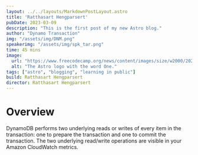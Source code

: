 ```yaml
---
layout: ../../layouts/MarkdownPostLayout.astro
title: 'Ratthasart Hengparsert'
pubDate: 2023-03-09
description: "This is the first post of my new Astro blog."
author: "Dynamo Transaction"
img: "/assets/img/DNM.png"
speakerimg: "/assets/img/spk_tar.png"
time: 45 mins
image:
  url: "https://www.freecodecamp.org/news/content/images/size/w2000/2020/02/DynamoDB-Cheatsheet.png"
  alt: "The Astro logo with the word One."
tags: ["astro", "blogging", "learning in public"]
build: Ratthasart Hengparsert
director: Ratthasart Hengparsert
---
```


# Overview

DynamoDB performs two underlying reads or writes of every item in the transaction: one to prepare the transaction and one to commit the transaction. The two underlying read/write operations are visible in your Amazon CloudWatch metrics.
